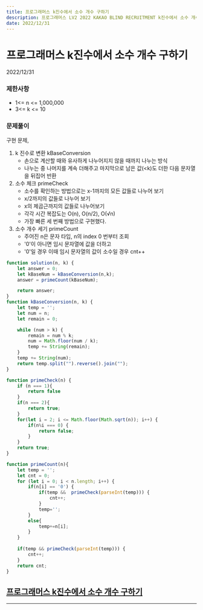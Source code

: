 ```yaml
---
title: 프로그래머스 k진수에서 소수 개수 구하기
description: 프로그래머스 LV2 2022 KAKAO BLIND RECRUITMENT k진수에서 소수 개수 구하기 js
date: 2022/12/31
---
```


# 프로그래머스 k진수에서 소수 개수 구하기
<div class="flex justify-end text-sm">2022/12/31</div>


### 제한사항
- 1<= n <= 1,000,000
- 3<= k <= 10

### 문제풀이
구현 문제, 
1. k 진수로 변환 kBaseConversion
    - 손으로 계산할 때와 유사하게 나누어지지 않을 때까지 나누는 방식
    - 나누는 중 나머지를 계속 더해주고 마지막으로 남은 값(<k)도 더한 다음 문자열을 뒤집어 반환
2. 소수 체크 primeCheck
    - 소수를 확인하는 방법으로는 x-1까지의 모든 값들로 나누어 보기
    - x/2까지의 값들로 나누어 보기
    - x의 제곱근까지의 값들로 나누어보기
    - 각각 시간 복잡도는 O(n), O(n/2), O(√n)
    - 가장 빠른 세 번째 방법으로 구현했다.
3. 소수 개수 세기 primeCount
    - 주어진 n은 문자 타입, n의 index 0 번부터 조회
    - '0'이 아니면 임시 문자열에 값을 더하고
    - '0'일 경우 이때 임시 문자열의 값이 소수일 경우 cnt++

``` js
function solution(n, k) {
    let answer = 0;
    let kBaseNum = kBaseConversion(n,k);
    answer = primeCount(kBaseNum);

    return answer;
}
function kBaseConversion(n, k) {
    let temp = '';
    let num = n;
    let remain = 0;

    while (num > k) {
        remain = num % k;
        num = Math.floor(num / k);
        temp += String(remain);
    }
    temp += String(num);
    return temp.split("").reverse().join("");
}

function primeCheck(n) {
    if (n === 1){
        return false
    }
    if(n === 2){
        return true;
    }
    for(let i = 2; i <= Math.floor(Math.sqrt(n)); i++) {
        if(n%i === 0) {
            return false;
        }
    }
    return true;
}

function primeCount(n){
    let temp = '';
    let cnt = 0;
    for (let i = 0; i < n.length; i++) {
        if(n[i] == '0') {
            if(temp &&  primeCheck(parseInt(temp))) {
                cnt++;
            }
            temp='';
        }
        else{
            temp+=n[i];
        }
    }
    
    if(temp && primeCheck(parseInt(temp))) {
        cnt++;
    }
    return cnt;
}
```

## <a href="https://school.programmers.co.kr/learn/courses/30/lessons/92335" target="_blank">프로그래머스 k진수에서 소수 개수 구하기</a>

---
